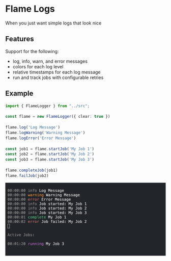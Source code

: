 # Flame Logs

When you just want simple logs that look nice

## Features

Support for the following:

- log, info, warn, and error messages
- colors for each log level
- relative timestamps for each log message
- run and track jobs with configurable retries

## Example

```ts
import { FlameLogger } from "../src";

const flame = new FlameLogger({ clear: true })

flame.log('Log Message')
flame.logWarning('Warning Message')
flame.logError('Error Message')

const job1 = flame.startJob('My Job 1')
const job2 = flame.startJob('My Job 2')
const job3 = flame.startJob('My Job 3')

flame.completeJob(job1)
flame.failJob(job2)
```

![Flame Logs](./example.png)